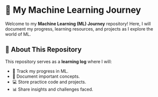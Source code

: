 # 🚀 My Machine Learning Journey  

Welcome to my **Machine Learning (ML) Journey** repository! Here, I will document my progress, learning resources, and projects as I explore the world of ML.  


## 📌 **About This Repository**  
This repository serves as a **learning log** where I will:  
- 📖 Track my progress in ML.  
- 📝 Document important concepts.  
- 💻 Store practice code and projects.  
- 📊 Share insights and challenges faced.  
